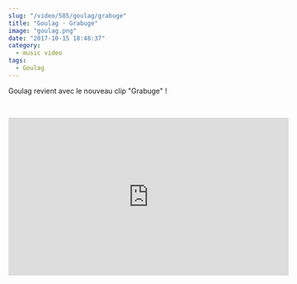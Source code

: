 ```yaml
--- 
slug: "/video/585/goulag/grabuge"
title: "Goulag - Grabuge"
image: "goulag.png"
date: "2017-10-15 18:48:37"
category:
  - music video
tags:
  - Goulag
---
```

<p>Goulag revient avec le nouveau clip "Grabuge" !</p><br/><p><iframe width="560" height="315" src="https://www.youtube.com/embed/LKWVX2wAHHU" frameborder="0" allowfullscreen></iframe></p>